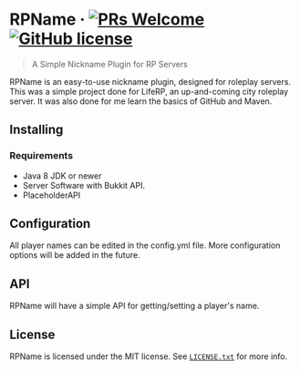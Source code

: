 # RPName &middot; [![PRs Welcome](https://img.shields.io/badge/PRs-welcome-brightgreen.svg?style=flat-square)](http://makeapullrequest.com) [![GitHub license](https://img.shields.io/badge/license-MIT-blue.svg?style=flat-square)](https://github.com/firewolf8385/flameperms/blob/master/LICENSE)
> A Simple Nickname Plugin for RP Servers

RPName is an easy-to-use nickname plugin, designed for roleplay servers. This was a simple project done for LifeRP, an up-and-coming city roleplay server. It was also done for me learn the basics of GitHub and Maven.

## Installing
### Requirements
  * Java 8 JDK or newer
  * Server Software with Bukkit API.
  * PlaceholderAPI
  
## Configuration
All player names can be edited in the config.yml file. More configuration options will  be added in the future.

## API
RPName will have a simple API for getting/setting a player's name.

## License
RPName is licensed under the MIT license. See [`LICENSE.txt`](https://github.com/firewolf8385/RPName/blob/master/LICENSE.txt) for more info.
